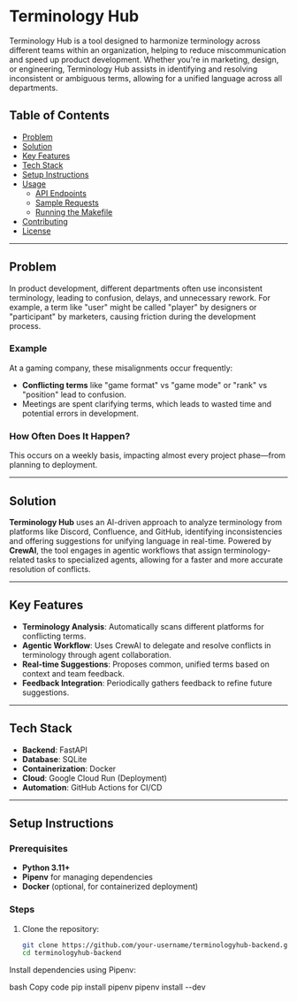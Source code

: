 # Terminology Hub

Terminology Hub is a tool designed to harmonize terminology across different teams within an organization, helping to reduce miscommunication and speed up product development. Whether you're in marketing, design, or engineering, Terminology Hub assists in identifying and resolving inconsistent or ambiguous terms, allowing for a unified language across all departments.

## Table of Contents

- [Problem](#problem)
- [Solution](#solution)
- [Key Features](#key-features)
- [Tech Stack](#tech-stack)
- [Setup Instructions](#setup-instructions)
- [Usage](#usage)
    - [API Endpoints](#api-endpoints)
    - [Sample Requests](#sample-requests)
    - [Running the Makefile](#running-the-makefile)
- [Contributing](#contributing)
- [License](#license)

---

## Problem

In product development, different departments often use inconsistent terminology, leading to confusion, delays, and unnecessary rework. For example, a term like "user" might be called "player" by designers or "participant" by marketers, causing friction during the development process.

### Example
At a gaming company, these misalignments occur frequently:
- **Conflicting terms** like "game format" vs "game mode" or "rank" vs "position" lead to confusion.
- Meetings are spent clarifying terms, which leads to wasted time and potential errors in development.

### How Often Does It Happen?
This occurs on a weekly basis, impacting almost every project phase—from planning to deployment.

---

## Solution

**Terminology Hub** uses an AI-driven approach to analyze terminology from platforms like Discord, Confluence, and GitHub, identifying inconsistencies and offering suggestions for unifying language in real-time. Powered by **CrewAI**, the tool engages in agentic workflows that assign terminology-related tasks to specialized agents, allowing for a faster and more accurate resolution of conflicts.

---

## Key Features

- **Terminology Analysis**: Automatically scans different platforms for conflicting terms.
- **Agentic Workflow**: Uses CrewAI to delegate and resolve conflicts in terminology through agent collaboration.
- **Real-time Suggestions**: Proposes common, unified terms based on context and team feedback.
- **Feedback Integration**: Periodically gathers feedback to refine future suggestions.

---

## Tech Stack

- **Backend**: FastAPI
- **Database**: SQLite
- **Containerization**: Docker
- **Cloud**: Google Cloud Run (Deployment)
- **Automation**: GitHub Actions for CI/CD

---

## Setup Instructions

### Prerequisites

- **Python 3.11+**
- **Pipenv** for managing dependencies
- **Docker** (optional, for containerized deployment)

### Steps

1. Clone the repository:
   ```bash
   git clone https://github.com/your-username/terminologyhub-backend.git
   cd terminologyhub-backend

Install dependencies using Pipenv:

bash
Copy code
pip install pipenv
pipenv install --dev
